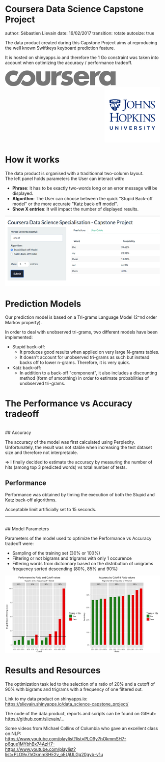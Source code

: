 Coursera Data Science Capstone Project
========================================================
author: Sébastien Lievain
date: 16/02/2017
transition: rotate
autosize: true

The data product created during this Capstone Project aims at reproducing the well known Swiftkeys keyboard prediction feature.  

It is hosted on shinyapps.io and therefore the 1 Go constraint was taken into account when optimizing the accuracy / performance tradeoff.

<img style="float: left;" src="img/coursera.png">

<img style="float: right;" src="img/JHU.png">

<br clear="all" />

How it works
========================================================

The data product is organised with a traditionnal two-column layout.  
The left panel holds parameters the User can interact with:
* **Phrase**: It has to be exactly two-words long or an error message will be displayed.
* **Algorithm**: The User can choose between the quick "Stupid Back-off model" or the more accurate "Katz back-off model".
* **Show X entries**: It will impact the number of displayed results.

<center><img src="img/data_product.png"></center>

Prediction Models
========================================================
Our prediction model is based on a Tri-grams Language Model (2^nd order Markov property).

In order to deal with unobserved tri-grams, two different models have been implemented:
- Stupid back-off: 
    * It produces good results when applied on very large N-grams tables.
    * It doesn't account for unobserved tri-grams as such but instead backs off to lower n-grams. Therefore, it is very quick.
- Katz back-off:
    * In addition to a back-off "component", it also includes a discounting method (form of smoothing) in order to estimate probabilities of unobserved tri-grams.


The Performance vs Accuracy tradeoff
========================================================
<br />
## Accuracy

The accuracy of the model was first calculated using Perplexity.  
Unfortunately, the result was not stable when increasing the test dataset size and therefore not interpretable.

=> I finally decided to estimate the accuracy by measuring the number of hits (among top 3 predicted words) vs total number of tests.

## Performance

Performance was obtained by timing the execution of both the Stupid and Katz back-off algorithms.

Acceptable limit artificially set to 15 seconds.

***
<br />
## Model Parameters

Parameters of the model used to optimize the Performance vs Accuracy tradeoff were:

* Sampling of the training set (30% or 100%)
* Filtering or not bigrams and trigrams with only 1 occurence
* Filtering words from dictonnary based on the distribution of unigrams frequency sorted descending (80%, 85% and 90%)

<img src="presentation-figure/unnamed-chunk-1-1.png" title="plot of chunk unnamed-chunk-1" alt="plot of chunk unnamed-chunk-1" style="display: block; margin: auto;" />


Results and Resources
========================================================
The optimization task led to the selection of a ratio of 20% and a cutoff of 90% with bigrams and trigrams with a frequency of one filtered out.

Link to my data product on shinyapps.io:  
https://slievain.shinyapps.io/data_science-capstone_project/

The code of the data product, reports and scripts can be found on GitHub:  
https://github.com/slievain/...

Some videos from Michael Collins of Columbia who gave an excellent class on NLP:  
https://www.youtube.com/playlist?list=PLO9y7hOkmmSH7-p6que1MYbhBx74AzH7-  
https://www.youtube.com/playlist?list=PLO9y7hOkmmSHE2v_oEUjULGg20gyb-v1u

